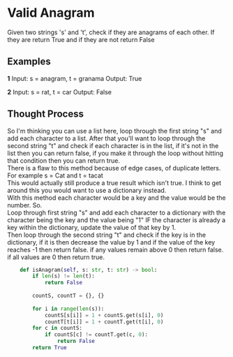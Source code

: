 # Valid Anagram

Given two strings 's' and 't', check if they are anagrams of each other. If they are return True and if they are not return False

## Examples

**1**
Input: s = anagram, t = granama
Output: True

**2**
Input: s = rat, t = car
Output: False

## Thought Process
So I'm thinking you can use a list here, loop through the first string "s" and add each character to a list. After that you'll want to loop through the second string "t" and check if each character is in the list, if it's not in the list then you can return false, if you make it through the loop without hitting that condition then you can return true.  
There is a flaw to this method because of edge cases, of duplicate letters.  
For example s = Cat and t = tacat  
This would actually still produce a true result which isn't true. I think to get around this you would want to use a dictionary instead.  
With this method each character would be a key and the value would be the number. So.  
Loop through first string "s" and add each character to a dictionary with the character being the key and the value being "1" IF the character is already a key within the dictionary, update the value of that key by 1.  
Then loop through the second string "t" and check if the key is in the dictionary, if it is then decrease the value by 1 and if the value of the key reaches -1 then return false. if any values remain above 0 then return false. if all values are 0 then return true.  

```python
    def isAnagram(self, s: str, t: str) -> bool:
        if len(s) != len(t):
            return False
        
        countS, countT = {}, {}
        
        for i in range(len(s)):
            countS[s[i]] = 1 + countS.get(s[i], 0)
            countT[t[i]] = 1 + countT.get(t[i], 0)
        for c in countS:
            if countS[c] != countT.get(c, 0):
                return False
        return True
```